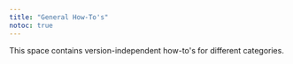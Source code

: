 ```yaml
---
title: "General How-To's"
notoc: true
---
```


This space contains version-independent how-to's for different categories.

